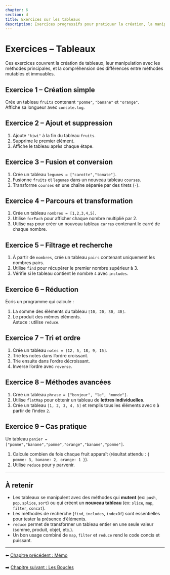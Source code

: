 ```yaml
---
chapter: 6
section: d
title: Exercices sur les tableaux
description: Exercices progressifs pour pratiquer la création, la manipulation et l’utilisation des méthodes des tableaux en JavaScript.
---
```


# Exercices – Tableaux

Ces exercices couvrent la création de tableaux, leur manipulation avec les méthodes principales, et la compréhension des différences entre méthodes mutables et immuables.



## Exercice 1 – Création simple
Crée un tableau `fruits` contenant `"pomme"`, `"banane"` et `"orange"`.  
Affiche sa longueur avec `console.log`.



## Exercice 2 – Ajout et suppression
1. Ajoute `"kiwi"` à la fin du tableau `fruits`.  
2. Supprime le premier élément.  
3. Affiche le tableau après chaque étape.



## Exercice 3 – Fusion et conversion
1. Crée un tableau `legumes = ["carotte","tomate"]`.  
2. Fusionne `fruits` et `legumes` dans un nouveau tableau `courses`.  
3. Transforme `courses` en une chaîne séparée par des tirets (`-`).  



## Exercice 4 – Parcours et transformation
1. Crée un tableau `nombres = [1,2,3,4,5]`.  
2. Utilise `forEach` pour afficher chaque nombre multiplié par 2.  
3. Utilise `map` pour créer un nouveau tableau `carres` contenant le carré de chaque nombre.



## Exercice 5 – Filtrage et recherche
1. À partir de `nombres`, crée un tableau `pairs` contenant uniquement les nombres pairs.  
2. Utilise `find` pour récupérer le premier nombre supérieur à 3.  
3. Vérifie si le tableau contient le nombre `4` avec `includes`.



## Exercice 6 – Réduction
Écris un programme qui calcule :  
1. La somme des éléments du tableau `[10, 20, 30, 40]`.  
2. Le produit des mêmes éléments.  
Astuce : utilise `reduce`.



## Exercice 7 – Tri et ordre
1. Crée un tableau `notes = [12, 5, 18, 9, 15]`.  
2. Trie les notes dans l’ordre croissant.  
3. Trie ensuite dans l’ordre décroissant.  
4. Inverse l’ordre avec `reverse`.



## Exercice 8 – Méthodes avancées
1. Crée un tableau `phrase = ["bonjour", "le", "monde"]`.  
2. Utilise `flatMap` pour obtenir un tableau de **lettres individuelles**.  
3. Crée un tableau `[1, 2, 3, 4, 5]` et remplis tous les éléments avec `0` à partir de l’index `2`.



## Exercice 9 – Cas pratique
Un tableau `panier = ["pomme","banane","pomme","orange","banane","pomme"]`.  
1. Calcule combien de fois chaque fruit apparaît (résultat attendu : `{ pomme: 3, banane: 2, orange: 1 }`).  
2. Utilise `reduce` pour y parvenir.

---

## À retenir

- Les tableaux se manipulent avec des méthodes qui **mutent** (ex: `push`, `pop`, `splice`, `sort`) ou qui créent un **nouveau tableau** (ex: `slice`, `map`, `filter`, `concat`).  
- Les méthodes de recherche (`find`, `includes`, `indexOf`) sont essentielles pour tester la présence d’éléments.  
- `reduce` permet de transformer un tableau entier en une seule valeur (somme, produit, objet, etc.).  
- Un bon usage combiné de `map`, `filter` et `reduce` rend le code concis et puissant.

---

⬅️ [Chapitre précédent : Mémo](./c_memo.md)

➡️ [Chapitre suivant : Les Boucles](../07_loops/a_Boucles.md)
